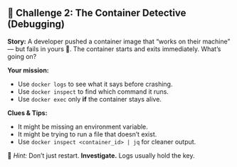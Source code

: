 ## 🧩 **Challenge 2: The Container Detective (Debugging)**

**Story:**
A developer pushed a container image that “works on their machine” — but fails in yours 😤. The container starts and exits immediately. What’s going on?

**Your mission:**

* Use `docker logs` to see what it says before crashing.
* Use `docker inspect` to find which command it runs.
* Use `docker exec` only **if** the container stays alive.

**Clues & Tips:**

* It might be missing an environment variable.
* It might be trying to run a file that doesn’t exist.
* Use `docker inspect <container_id> | jq` for cleaner output.

🧠 *Hint:* Don’t just restart. **Investigate.** Logs usually hold the key.